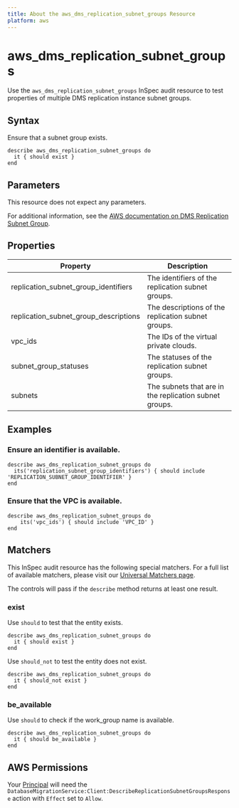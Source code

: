 ```yaml
---
title: About the aws_dms_replication_subnet_groups Resource
platform: aws
---
```


# aws_dms_replication_subnet_groups

Use the `aws_dms_replication_subnet_groups` InSpec audit resource to test properties of multiple DMS replication instance subnet groups.

## Syntax

Ensure that a subnet group exists.

    describe aws_dms_replication_subnet_groups do
      it { should exist }
    end

## Parameters

This resource does not expect any parameters.

For additional information, see the [AWS documentation on DMS Replication Subnet Group](https://docs.aws.amazon.com/AWSCloudFormation/latest/UserGuide/aws-resource-dms-replicationsubnetgroup.html).

## Properties

| Property | Description|
| --- | --- |
| replication_subnet_group_identifiers | The identifiers of the replication subnet groups. |
| replication_subnet_group_descriptions | The descriptions of the replication subnet groups. |
| vpc_ids | The IDs of the virtual private clouds. |
| subnet_group_statuses | The statuses of the replication subnet groups. |
| subnets | The subnets that are in the replication subnet groups. |

## Examples

### Ensure an identifier is available.

    describe aws_dms_replication_subnet_groups do
      its('replication_subnet_group_identifiers') { should include 'REPLICATION_SUBNET_GROUP_IDENTIFIER' }
    end

### Ensure that the VPC is available.

    describe aws_dms_replication_subnet_groups do
        its('vpc_ids') { should include 'VPC_ID' }
    end

## Matchers

This InSpec audit resource has the following special matchers. For a full list of available matchers, please visit our [Universal Matchers page](https://www.inspec.io/docs/reference/matchers/).

The controls will pass if the `describe` method returns at least one result.

### exist

Use `should` to test that the entity exists.

    describe aws_dms_replication_subnet_groups do
      it { should exist }
    end

Use `should_not` to test the entity does not exist.
      
    describe aws_dms_replication_subnet_groups do
      it { should_not exist }
    end

### be_available

Use `should` to check if the work_group name is available.

    describe aws_dms_replication_subnet_groups do
      it { should be_available }
    end

## AWS Permissions

Your [Principal](https://docs.aws.amazon.com/IAM/latest/UserGuide/intro-structure.html#intro-structure-principal) will need the `DatabaseMigrationService:Client:DescribeReplicationSubnetGroupsResponse` action with `Effect` set to `Allow`.
